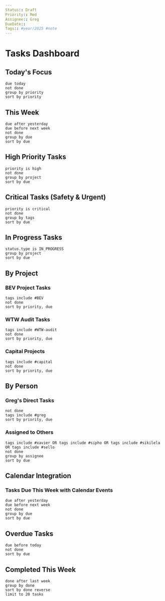 ```yaml
---
Status:: Draft
Priority:: Med
Assignee:: Greg
DueDate:: 
Tags:: #year/2025 #note
---
```


# Tasks Dashboard

## Today's Focus
```tasks
due today
not done
group by priority
sort by priority
```

## This Week
```tasks
due after yesterday
due before next week
not done
group by due
sort by due
```

## High Priority Tasks
```tasks
priority is high
not done
group by project
sort by due
```

## Critical Tasks (Safety & Urgent)
```tasks
priority is critical
not done
group by tags
sort by due
```

## In Progress Tasks
```tasks
status.type is IN_PROGRESS
group by project
sort by due
```

## By Project
### BEV Project Tasks
```tasks
tags include #BEV
not done
sort by priority, due
```

### WTW Audit Tasks
```tasks
tags include #WTW-audit
not done
sort by priority, due
```

### Capital Projects
```tasks
tags include #capital
not done
sort by priority, due
```

## By Person
### Greg's Direct Tasks
```tasks
not done
tags include #greg
sort by priority, due
```

### Assigned to Others
```tasks
tags include #xavier OR tags include #sipho OR tags include #sikilela OR tags include #sello
not done
group by assignee
sort by due
```

## Calendar Integration
### Tasks Due This Week with Calendar Events
```tasks
due after yesterday
due before next week
not done
group by due
sort by due
```

## Overdue Tasks
```tasks
due before today
not done
sort by due
```

## Completed This Week
```tasks
done after last week
group by done
sort by done reverse
limit to 20 tasks
```